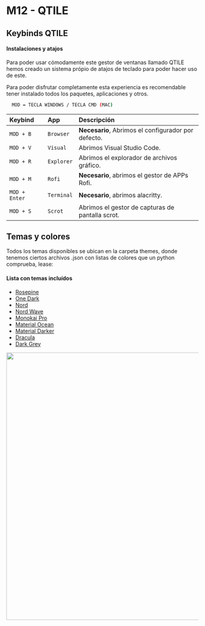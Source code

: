 # M12 - QTILE
## Keybinds QTILE
#### Instalaciones y atajos

Para poder usar cómodamente este gestor de ventanas llamado QTILE hemos creado un sistema própio de atajos de teclado para poder hacer uso de este.

Para poder disfrutar completamente esta experiencia es recomendable tener instalado todos los paquetes, aplicaciones y otros.

```bash
  MOD = TECLA WINDOWS / TECLA CMD (MAC)
```

| Keybind      | App        | Descripción                                             |
| :----------- | :--------  | :-------------------------------------------------------|
| `MOD + B`    | `Browser`  | **Necesario**, Abrimos el configurador por defecto.     |
| `MOD + V`    | `Visual`   | Abrimos Visual Studio Code.                             |
| `MOD + R`    | `Explorer` | Abrimos el explorador de archivos gráfico.              |
| `MOD + M`    | `Rofi`     | **Necesario**, abrimos el gestor de APPs Rofi.          |
| `MOD + Enter`| `Terminal` | **Necesario**, abrimos alacritty.                       |
| `MOD + S`    | `Scrot`    | Abrimos el gestor de capturas de pantalla scrot.        |



## Temas y colores

Todos los temas disponibles se ubican en la carpeta themes, donde tenemos ciertos archivos .json con listas de colores que un python comprueba, lease:

#### Lista con temas incluídos

- [Rosepine](https://github.com/MarioCuenca22/dotfiles/blob/main/.config/qtile/themes/rosepine.json)
- [One Dark](https://github.com/MarioCuenca22/dotfiles/blob/main/.config/qtile/themes/onedark.json)
- [Nord](https://github.com/MarioCuenca22/dotfiles/blob/main/.config/qtile/themes/nord.json)
- [Nord Wave](https://github.com/MarioCuenca22/dotfiles/blob/main/.config/qtile/themes/nord-wave.json)
- [Monokai Pro](https://github.com/MarioCuenca22/dotfiles/blob/main/.config/qtile/themes/monokai-pro.json)
- [Material Ocean](https://github.com/MarioCuenca22/dotfiles/blob/main/.config/qtile/themes/material-ocean.json)
- [Material Darker](https://github.com/MarioCuenca22/dotfiles/blob/main/.config/qtile/themes/material-darker.json)
- [Dracula](https://github.com/MarioCuenca22/dotfiles/blob/main/.config/qtile/themes/onedark.json)
- [Dark Grey](https://github.com/MarioCuenca22/dotfiles/blob/main/.config/qtile/themes/dark-grey.json)

<img src="https://github.com/MarioCuenca22/dotfiles/blob/main/.config/qtile/Recursos/Pesta%C3%B1a1.png" width="700">

